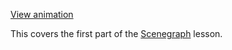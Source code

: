 [View animation](https://codepen.io/jeremy-miller/full/XWdGPgd)

This covers the first part of the [Scenegraph](https://threejsfundamentals.org/threejs/lessons/threejs-scenegraph.html) lesson.
